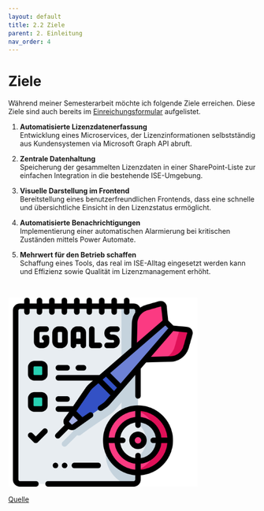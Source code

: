 ```yaml
---
layout: default
title: 2.2 Ziele
parent: 2. Einleitung
nav_order: 4
---
```

# Ziele

Während meiner Semesterarbeit möchte ich folgende Ziele erreichen. 
Diese Ziele sind auch bereits im [Einreichungsformular](../../ressources/docs/ITCNE24_Semesterarbeit_3_Einreichungsformular_Miguel_Schneider.pdf) aufgelistet. 

1. **Automatisierte Lizenzdatenerfassung** <br>
   Entwicklung eines Microservices, der Lizenzinformationen selbstständig aus Kundensystemen via Microsoft Graph API abruft.
 
2. **Zentrale Datenhaltung** <br>
   Speicherung der gesammelten Lizenzdaten in einer SharePoint-Liste zur einfachen Integration in die bestehende ISE-Umgebung. 
   
3. **Visuelle Darstellung im Frontend**<br>
   Bereitstellung eines benutzerfreundlichen Frontends, dass eine schnelle und übersichtliche Einsicht in den Lizenzstatus ermöglicht. 
   
4. **Automatisierte Benachrichtigungen**<br>
   Implementierung einer automatischen Alarmierung bei kritischen Zuständen mittels Power Automate. 
   
5. **Mehrwert für den Betrieb schaffen**<br>
   Schaffung eines Tools, das real im ISE-Alltag eingesetzt werden kann und Effizienz sowie Qualität im Lizenzmanagement erhöht.	   

<br>

![Ziele](../../ressources/images/goal.png)


[Quelle](../Quellverzeichnis/index.md#ziele)



